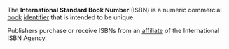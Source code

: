 The **International Standard Book Number** (ISBN) is a numeric commercial [book](https://en.wikipedia.org/wiki/Book) [identifier](https://en.wikipedia.org/wiki/Identifier) that is intended to be unique.

Publishers purchase or receive ISBNs from an [affiliate](https://www.isbn-international.org/agencies) of the International ISBN Agency.